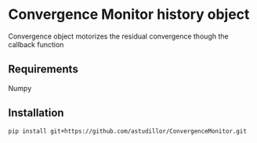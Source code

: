 # Convergence Monitor history object

Convergence object motorizes the residual convergence though the callback
function

## Requirements

Numpy

## Installation

    pip install git+https://github.com/astudillor/ConvergenceMonitor.git
